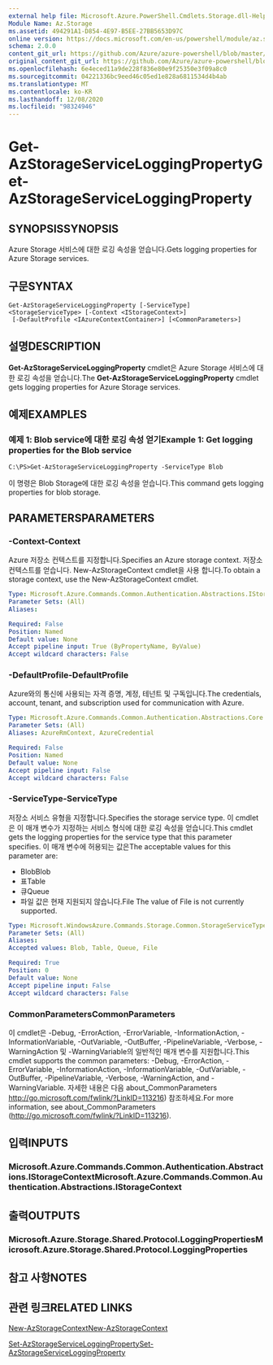 ```yaml
---
external help file: Microsoft.Azure.PowerShell.Cmdlets.Storage.dll-Help.xml
Module Name: Az.Storage
ms.assetid: 494291A1-D854-4E97-B5EE-27BB5653D97C
online version: https://docs.microsoft.com/en-us/powershell/module/az.storage/get-azstorageserviceloggingproperty
schema: 2.0.0
content_git_url: https://github.com/Azure/azure-powershell/blob/master/src/Storage/Storage.Management/help/Get-AzStorageServiceLoggingProperty.md
original_content_git_url: https://github.com/Azure/azure-powershell/blob/master/src/Storage/Storage.Management/help/Get-AzStorageServiceLoggingProperty.md
ms.openlocfilehash: 6e4eced11a9de228f836e80e9f25350e3f09a8c0
ms.sourcegitcommit: 04221336bc9eed46c05ed1e828a6811534d4b4ab
ms.translationtype: MT
ms.contentlocale: ko-KR
ms.lasthandoff: 12/08/2020
ms.locfileid: "98324946"
---
```

# <span data-ttu-id="69319-101">Get-AzStorageServiceLoggingProperty</span><span class="sxs-lookup"><span data-stu-id="69319-101">Get-AzStorageServiceLoggingProperty</span></span>

## <span data-ttu-id="69319-102">SYNOPSIS</span><span class="sxs-lookup"><span data-stu-id="69319-102">SYNOPSIS</span></span>
<span data-ttu-id="69319-103">Azure Storage 서비스에 대한 로깅 속성을 얻습니다.</span><span class="sxs-lookup"><span data-stu-id="69319-103">Gets logging properties for Azure Storage services.</span></span>

## <span data-ttu-id="69319-104">구문</span><span class="sxs-lookup"><span data-stu-id="69319-104">SYNTAX</span></span>

```
Get-AzStorageServiceLoggingProperty [-ServiceType] <StorageServiceType> [-Context <IStorageContext>]
 [-DefaultProfile <IAzureContextContainer>] [<CommonParameters>]
```

## <span data-ttu-id="69319-105">설명</span><span class="sxs-lookup"><span data-stu-id="69319-105">DESCRIPTION</span></span>
<span data-ttu-id="69319-106">**Get-AzStorageServiceLoggingProperty** cmdlet은 Azure Storage 서비스에 대한 로깅 속성을 얻습니다.</span><span class="sxs-lookup"><span data-stu-id="69319-106">The **Get-AzStorageServiceLoggingProperty** cmdlet gets logging properties for Azure Storage services.</span></span>

## <span data-ttu-id="69319-107">예제</span><span class="sxs-lookup"><span data-stu-id="69319-107">EXAMPLES</span></span>

### <span data-ttu-id="69319-108">예제 1: Blob service에 대한 로깅 속성 얻기</span><span class="sxs-lookup"><span data-stu-id="69319-108">Example 1: Get logging properties for the Blob service</span></span>
```
C:\PS>Get-AzStorageServiceLoggingProperty -ServiceType Blob
```

<span data-ttu-id="69319-109">이 명령은 Blob Storage에 대한 로깅 속성을 얻습니다.</span><span class="sxs-lookup"><span data-stu-id="69319-109">This command gets logging properties for blob storage.</span></span>

## <span data-ttu-id="69319-110">PARAMETERS</span><span class="sxs-lookup"><span data-stu-id="69319-110">PARAMETERS</span></span>

### <span data-ttu-id="69319-111">-Context</span><span class="sxs-lookup"><span data-stu-id="69319-111">-Context</span></span>
<span data-ttu-id="69319-112">Azure 저장소 컨텍스트를 지정합니다.</span><span class="sxs-lookup"><span data-stu-id="69319-112">Specifies an Azure storage context.</span></span>
<span data-ttu-id="69319-113">저장소 컨텍스트를 얻습니다. New-AzStorageContext cmdlet을 사용 합니다.</span><span class="sxs-lookup"><span data-stu-id="69319-113">To obtain a storage context, use the New-AzStorageContext cmdlet.</span></span>

```yaml
Type: Microsoft.Azure.Commands.Common.Authentication.Abstractions.IStorageContext
Parameter Sets: (All)
Aliases:

Required: False
Position: Named
Default value: None
Accept pipeline input: True (ByPropertyName, ByValue)
Accept wildcard characters: False
```

### <span data-ttu-id="69319-114">-DefaultProfile</span><span class="sxs-lookup"><span data-stu-id="69319-114">-DefaultProfile</span></span>
<span data-ttu-id="69319-115">Azure와의 통신에 사용되는 자격 증명, 계정, 테넌트 및 구독입니다.</span><span class="sxs-lookup"><span data-stu-id="69319-115">The credentials, account, tenant, and subscription used for communication with Azure.</span></span>

```yaml
Type: Microsoft.Azure.Commands.Common.Authentication.Abstractions.Core.IAzureContextContainer
Parameter Sets: (All)
Aliases: AzureRmContext, AzureCredential

Required: False
Position: Named
Default value: None
Accept pipeline input: False
Accept wildcard characters: False
```

### <span data-ttu-id="69319-116">-ServiceType</span><span class="sxs-lookup"><span data-stu-id="69319-116">-ServiceType</span></span>
<span data-ttu-id="69319-117">저장소 서비스 유형을 지정합니다.</span><span class="sxs-lookup"><span data-stu-id="69319-117">Specifies the storage service type.</span></span>
<span data-ttu-id="69319-118">이 cmdlet은 이 매개 변수가 지정하는 서비스 형식에 대한 로깅 속성을 얻습니다.</span><span class="sxs-lookup"><span data-stu-id="69319-118">This cmdlet gets the logging properties for the service type that this parameter specifies.</span></span>
<span data-ttu-id="69319-119">이 매개 변수에 허용되는 값은</span><span class="sxs-lookup"><span data-stu-id="69319-119">The acceptable values for this parameter are:</span></span>
- <span data-ttu-id="69319-120">Blob</span><span class="sxs-lookup"><span data-stu-id="69319-120">Blob</span></span> 
- <span data-ttu-id="69319-121">표</span><span class="sxs-lookup"><span data-stu-id="69319-121">Table</span></span>
- <span data-ttu-id="69319-122">큐</span><span class="sxs-lookup"><span data-stu-id="69319-122">Queue</span></span>
- <span data-ttu-id="69319-123">파일 값은 현재 지원되지 않습니다.</span><span class="sxs-lookup"><span data-stu-id="69319-123">File The value of File is not currently supported.</span></span>

```yaml
Type: Microsoft.WindowsAzure.Commands.Storage.Common.StorageServiceType
Parameter Sets: (All)
Aliases:
Accepted values: Blob, Table, Queue, File

Required: True
Position: 0
Default value: None
Accept pipeline input: False
Accept wildcard characters: False
```

### <span data-ttu-id="69319-124">CommonParameters</span><span class="sxs-lookup"><span data-stu-id="69319-124">CommonParameters</span></span>
<span data-ttu-id="69319-125">이 cmdlet은 -Debug, -ErrorAction, -ErrorVariable, -InformationAction, -InformationVariable, -OutVariable, -OutBuffer, -PipelineVariable, -Verbose, -WarningAction 및 -WarningVariable의 일반적인 매개 변수를 지원합니다.</span><span class="sxs-lookup"><span data-stu-id="69319-125">This cmdlet supports the common parameters: -Debug, -ErrorAction, -ErrorVariable, -InformationAction, -InformationVariable, -OutVariable, -OutBuffer, -PipelineVariable, -Verbose, -WarningAction, and -WarningVariable.</span></span> <span data-ttu-id="69319-126">자세한 내용은 다음 about_CommonParameters http://go.microsoft.com/fwlink/?LinkID=113216) 참조하세요.</span><span class="sxs-lookup"><span data-stu-id="69319-126">For more information, see about_CommonParameters (http://go.microsoft.com/fwlink/?LinkID=113216).</span></span>

## <span data-ttu-id="69319-127">입력</span><span class="sxs-lookup"><span data-stu-id="69319-127">INPUTS</span></span>

### <span data-ttu-id="69319-128">Microsoft.Azure.Commands.Common.Authentication.Abstractions.IStorageContext</span><span class="sxs-lookup"><span data-stu-id="69319-128">Microsoft.Azure.Commands.Common.Authentication.Abstractions.IStorageContext</span></span>

## <span data-ttu-id="69319-129">출력</span><span class="sxs-lookup"><span data-stu-id="69319-129">OUTPUTS</span></span>

### <span data-ttu-id="69319-130">Microsoft.Azure.Storage.Shared.Protocol.LoggingProperties</span><span class="sxs-lookup"><span data-stu-id="69319-130">Microsoft.Azure.Storage.Shared.Protocol.LoggingProperties</span></span>

## <span data-ttu-id="69319-131">참고 사항</span><span class="sxs-lookup"><span data-stu-id="69319-131">NOTES</span></span>

## <span data-ttu-id="69319-132">관련 링크</span><span class="sxs-lookup"><span data-stu-id="69319-132">RELATED LINKS</span></span>

[<span data-ttu-id="69319-133">New-AzStorageContext</span><span class="sxs-lookup"><span data-stu-id="69319-133">New-AzStorageContext</span></span>](./New-AzStorageContext.md)

[<span data-ttu-id="69319-134">Set-AzStorageServiceLoggingProperty</span><span class="sxs-lookup"><span data-stu-id="69319-134">Set-AzStorageServiceLoggingProperty</span></span>](./Set-AzStorageServiceLoggingProperty.md)


